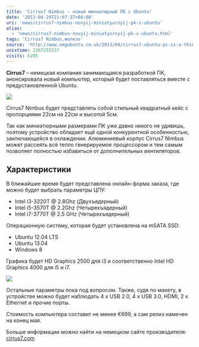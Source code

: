 ```yaml
---
title: 'Cirrus7 Nimbus – новый миниатюрный ПК с Ubuntu'
date: '2013-04-29T21:07:37+04:00'
uri: 'news/cirrus7-nimbus-novyij-miniatyurnyij-pk-s-ubuntu'
alias: 
  - 'news/cirrus7-nimbus-novyij-miniatyurnyij-pk-s-ubuntu.html'
tags: 'Cirrus7 Nimbus,железо'
source: 'http://www.omgubuntu.co.uk/2013/04/cirrus7-ubuntu-pc-is-a-thing-of-beauty'
unixtime: 1367255257
visits: 6205
---
```

**Cirrus7** – немецкая компания занимающаяся разработкой ПК, анонсировала новый компьютер, который будет поставляться вместе с предустановленной Ubuntu.

[![](img/2013/04/29/21-00/cirrus7-nimbus-2-8692456681-o.jpg)](img/2013/04/29/21-00/cirrus7-nimbus-2-8692456681-o.jpg)

Cirrus7 Nimbus будет представлять собой стильный квадратный кейс с пропорциями 22см на 22см и высотой 5см.

Так как миниатюрными размерами ПК уже давно никого не удивишь, поэтому устройство обладает ещё одной конкурентной особенностью, заключающейся в охлаждении. Алюминиевый корпус Cirrus7 Nimbus может рассеять всё тепло генерируемое процессором и тем самым позволяет полностью избавиться от дополнительных вентиляторов.

## Характеристики

В ближайшие время будет представлена онлайн-форма заказа, где можно будет выбрать параметры ЦПУ:

*   Intel i3-3220T @ 2.8Ghz (Двухъядерный)
*   Intel i5-3570T @ 2.2Ghz (Четырехъядерный)
*   Intel i7-3770T @ 2.5 GHz (Четырехъядерный)

Операционную систему, которая будет установлена на mSATA SSD:

*   Ubuntu 12.04 LTS
*   Ubuntu 13.04
*   Windows 8

Графика будет HD Graphics 2500 для i3 и соответственно Intel HD Graphics 4000 для i5 и i7.

[![](img/2013/04/29/21-00/cirrus7-nimbus-2-back-8692456617-o.jpg)](img/2013/04/29/21-00/cirrus7-nimbus-2-back-8692456617-o.jpg)

Остальные параметры пока под вопросом. Также, судя по макету, в устройстве можно будет наблюдать 4 x USB 2.0, 4 x USB 3.0, HDMI, 2 x Ethernet и прочие порты.

Стоимость компьютера составит не менее €699, а сам релиз намечен на конец мая.

Больше информации можно найти на немецком сайте производителя: [cirrus7.com](http://www.cirrus7.com/blog/cirrus7-sandwich-prototype-nimbus/)
